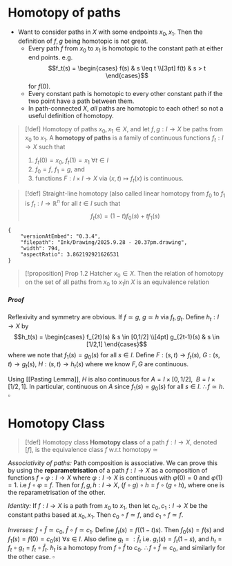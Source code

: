 # Homotopy of paths

- Want to consider paths in $X$ with some endpoints $x_0,x_1$. Then the definition of $f,g$ being homotopic is not great.
	- Every path $f$ from $x_0$ to $x_1$ is homotopic to the constant path at either end points. e.g.
		$$f_t(s) = \begin{cases}
f(s) & s \leq t  \\[3pt]
f(t) & s > t
\end{cases}$$
		for $f(0)$.
	- Every constant path is homotopic to every other constant path if the two point have a path between them.
	- In path-connected $X$, *all* paths are homotopic to each other! so not a useful definition of homotopy.


>[!def] Homotopy of paths
>$x_0,x_1 \in X$, and let $f,g : I \to X$ be paths from $x_0$ to $x_1$. A **homotopy of paths** is a family of continuous functions $f_t:I \to X$ such that 
>1. $f_t(0) = x_0$, $f_t(1)=x_1$  $\forall t\in I$
>2. $f_0 = f$, $f_1=g$, and
>3. functions $F:I \times I \to X$ via $(x,t) \mapsto f_t(x)$ is continuous.

>[!def] Straight-line homotopy (also called linear homotopy
>from $f_0$ to $f_1$ is $f_t:I \to \mathbb{R}^n$ for all $t \in I$ such that 
>$$f_t(s) = (1-t)f_0(s) + tf_1(s)$$
```handdrawn-ink
{
	"versionAtEmbed": "0.3.4",
	"filepath": "Ink/Drawing/2025.9.28 - 20.37pm.drawing",
	"width": 794,
	"aspectRatio": 3.862192921626531
}
```


>[!proposition] Prop 1.2 Hatcher
>$x_0 \in X$. Then the relation of homotopy on the set of all paths from $x_0$ to $x_1$in $X$ is an equivalence relation
##### Proof
Reflexivity and symmetry are obvious.
If $f \simeq g$, $g \simeq h$ via $f_t,g_t$. Define $h_t:I \to X$ by 
$$h_t(s) = \begin{cases}
f_{2t}(s) & s \in [0,1/2] \\[4pt] 
g_{2t-1}(s) & s \in [1/2,1]
\end{cases}$$
where we note that $f_1(s) =g_0(s)$ for all $s \in I$. Define $F:(s,t) \to f_t(s)$, $G:(s,t)\to g_t(s)$, $H:(s,t) \to h_t(s)$ where we know $F,G$ are continuous.

Using [[Pasting Lemma]], $H$ is also continuous for $A = I \times [0,1/2], \:\:B=I\times [1/2,1]$. In particular, continuous on $A$
 since $f_1(s)=g_0(s)$ for all $s \in I$. $\therefore f \simeq h$.   $\square$


# Homotopy Class

>[!def] Homotopy class
>**Homotopy class** of a path $f:I \to X$, denoted $[f]$, is the equivalence class $f$ w.r.t homotopy $\simeq$

*Associativity of paths:* Path composition is associative. We can prove this by using the **reparametrisation** of a path $f:I \to X$ as a composition of functions $f \circ \varphi: I \to X$ where $\varphi: I \to X$ is continuous with $\varphi(0) = 0$ and $\varphi(1)=1$. i.e $f \circ \varphi = f$. 
Then for $f,g,h: I \to X$, $(f\circ g)\circ h = f \circ (g \circ h)$, where one is the reparametrisation of the other. 

*Identity:* If $f:I \to X$ is a path from $x_0$ to $x_1$, then let $c_0,c_1: I \to X$ be the constant paths based at $x_0,x_1$. Then $c_0 \circ f \simeq f$, and $c_1 \circ f \simeq f$. 

*Inverses:* $f \circ \bar{f} \simeq c_0$, $\bar{f} \circ f \simeq c_1$. 
Define $f_t(s) = f((1-t)s)$. Then $f_0(s) = f(s)$ and $f_1(s)=f(0) = c_0(s) \:\forall s \in I$.  Also define $g_t =: \bar{f}_t$ i.e. $g_t(s) = f_t(1-s)$, and $h_t = f_t \circ g_t = f_t \circ \bar{f}_t$. 
$h_t$ is a homotopy from $f\circ \bar{f}$  to $c_0$.    $\therefore f\circ \bar{f} \simeq c_0$, and similarly for the other case. $\square$






